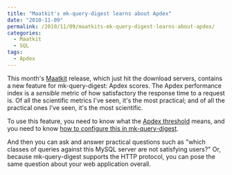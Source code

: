 ```yaml
---
title: "Maatkit's mk-query-digest learns about Apdex"
date: "2010-11-09"
permalink: /2010/11/09/maatkits-mk-query-digest-learns-about-apdex/
categories:
  - Maatkit
  - SQL
tags:
  - Apdex
---
```

This month's [Maatkit][1] release, which just hit the download servers, contains a new feature for mk-query-digest: Apdex scores. The Apdex performance index is a *sensible* metric of how satisfactory the response time to a request is. Of all the scientific metrics I've seen, it's the most practical; and of all the practical ones I've seen, it's the most scientific.

To use this feature, you need to know what the [Apdex threshold][2] means, and you need to know [how to configure this in mk-query-digest][3].

And then you can ask and answer practical questions such as "which classes of queries against this MySQL server are not satisfying users?" Or, because mk-query-digest supports the HTTP protocol, you can pose the same question about your web application overall.

 [1]: http://code.google.com/p/maatkit/
 [2]: http://www.apdex.org/specs.html
 [3]: http://www.maatkit.org/doc/mk-query-digest.html#apdex_threshold
